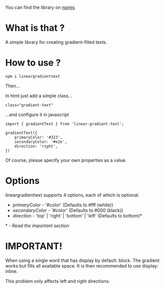 You can find the library on [npmjs](https://www.npmjs.com/package/linear-gradient-text)

# What is that ?

A simple library for creating gradient-filled texts.

# How to use ?

` npm i lineargradienttext `

Then...

In html just add a simple class...
```
class="gradient-text"
```

...and configure it in javascript
```
import { gradientText } from 'linear-gradient-text';

gradientText({
	primaryColor: '#323',
	secondaryColor: '#e2e',
	direction: 'right',
})
```

Of course, please specify your own properties as a value.

# Options

lineargradienttext supports 4 options, each of which is optional.

* *primaryColor* - '#color' (Defaults to #fff (white))
* *secondaryColor* - '#color' (Defaults to #000 (black))
* *direction* - 'top' | 'right' | 'bottom' | 'left' (Defaults to bottom)*

\* - *Read the important section*

# IMPORTANT!

When using a single word that has display by default: block. The gradient works but fills all available space. It is then recommended to use display: inline.

This problem only affects left and right directions.